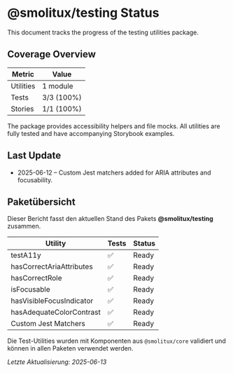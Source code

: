 # @smolitux/testing Status

This document tracks the progress of the testing utilities package.

## Coverage Overview

| Metric     | Value                |
|------------|----------------------|
| Utilities  | 1 module             |
| Tests      | 3/3 (100%)           |
| Stories    | 1/1 (100%)           |

The package provides accessibility helpers and file mocks. All utilities are fully tested and have accompanying Storybook examples.

## Last Update
- 2025-06-12 – Custom Jest matchers added for ARIA attributes and focusability.

## Paketübersicht
Dieser Bericht fasst den aktuellen Stand des Pakets **@smolitux/testing** zusammen.

| Utility | Tests | Status |
| ------- | ----- | ------ |
| testA11y | ✅ | Ready |
| hasCorrectAriaAttributes | ✅ | Ready |
| hasCorrectRole | ✅ | Ready |
| isFocusable | ✅ | Ready |
| hasVisibleFocusIndicator | ✅ | Ready |
| hasAdequateColorContrast | ✅ | Ready |
| Custom Jest Matchers | ✅ | Ready |

Die Test-Utilities wurden mit Komponenten aus `@smolitux/core` validiert und können in allen Paketen verwendet werden.

*Letzte Aktualisierung: 2025-06-13*
